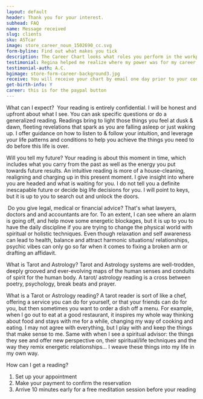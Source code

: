 ```yaml
---
layout: default
header: Thank you for your interest.
subhead: FAQ
name: Message received
slug: clients
sku: ASTcar
image: store_career_noun_1502690_cc.svg
form-byline: Find out what makes you tick
description: The Career Chart looks what roles you perform in the workplace, how to capitalize on your talents and how you gain status, success and prominence.
testimonial: Regina helped me realize where my power was for my career, how to best handle issues that arise in that domain, and what to simply not worry about anymore.
testimonial-auth: A.C.
bgimage: store-form-career-background3.jpg
receive: You will receive your chart by email one day prior to your consultation.
get-birth-info: Y
career: this is for the paypal button
---
```


<h8>What can I expect? </h8>
Your reading is entirely confidential. I will be honest and upfront about what I see. You can ask specific questions or do a generalized reading. Readings bring to light those things you feel at dusk & dawn, fleeting revelations that spark as you are falling asleep or just waking up. I offer guidance on how to listen to & follow your intuition, and leverage your life patterns and conditions to help you achieve the things you need to do before this life is over.

<h8>Will you tell my future?</h8>
Your reading is about this moment in time, which includes what you carry from the past as well as the energy you put towards future results. An intuitive reading is more of a house-cleaning, realigning and charging up in this present moment. I give insight into where you are headed and what is waiting for you. I do not tell you a definite inescapable future or decide big life decisions for you. I will point to keys, but it is up to you to search out and unlock the doors.

<h8> Do you give legal, medical or financial advice?</h8>
That's what lawyers, doctors and and accountants are for. To an extent, I can see where an alarm is going off, and help move some energetic blockages, but it is up to you to have the daily discipline if you are trying to change the physical world with spiritual or holistic techniques. Even though relaxation and self awareness can lead to health, balance and attract harmonic situations/ relationships, psychic vibes can only go so far when it comes to fixing a broken arm or drafting an affidavit.  

<h8>What is Tarot and Astrology?</h8>
Tarot and Astrology systems are well-trodden, deeply grooved and ever-evolving maps of the human senses and conduits of spirit for the human body. A tarot/ astrology reading is a cross between poetry, psychology, break beats and prayer. 

<h8>What is a Tarot or Astrology reading?</h8>
A tarot reader is sort of like a chef, offering a service you can do for yourself, or that your friends can do for you, but then sometimes you want to order a dish off a menu. For example, when I go out to eat at a good restaurant, it inspires my whole way thinking about food and stays with me for a while, changing my way of cooking and eating. I may not agree with everything, but I play with and keep the things that make sense to me. Same with when I see a spiritual advisor: the things they see and offer new perspective on, their spiritual/life techniques and the way they remix energetic relationships… I weave these things into my life in my own way.

<h8>How can I get a reading?</h8>
1) Set up your appointment<br>
2) Make your payment to confirm the reservation<br>
3) Arrive 10 minutes early for a free meditation session before your reading<br>
